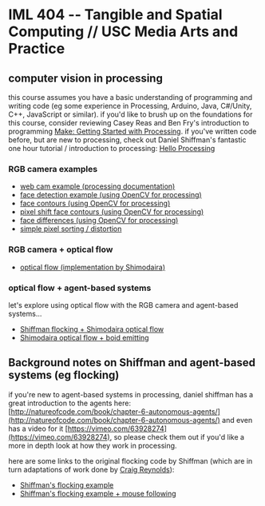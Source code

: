 # IML 404 -- Tangible and Spatial Computing // USC Media Arts and Practice  
## computer vision in processing
this course assumes you have a basic understanding of programming and writing code (eg some experience in Processing, Arduino, Java, C#/Unity, C++, JavaScript or similar). if you'd like to brush up on the foundations for this course, consider reviewing Casey Reas and Ben Fry's introduction to programming [Make: Getting Started with Processing](http://shop.oreilly.com/product/0636920000570.do). if you've written code before, but are new to processing, check out Daniel Shiffman's fantastic one hour tutorial / introduction to processing: [Hello Processing](http://hello.processing.org)

### RGB camera examples
- [web cam example (processing documentation)](https://github.com/johnbcarpenter/USC_IML404/tree/master/RGB_CAMERA/Webcam)
- [face detection example (using OpenCV for processing)](https://github.com/johnbcarpenter/USC_IML404/tree/master/RGB_CAMERA/FaceDetection)
- [face contours (using OpenCV for processing)](https://github.com/johnbcarpenter/USC_IML404/tree/master/RGB_CAMERA/ContourUpdate)
- [pixel shift face contours (using OpenCV for processing)](https://github.com/johnbcarpenter/USC_IML404/tree/master/RGB_CAMERA/ContourUpdateDistort)
- [face differences (using OpenCV for processing)](https://github.com/johnbcarpenter/USC_IML404/tree/master/RGB_CAMERA/FaceDiff)
- [simple pixel sorting / distortion](https://github.com/johnbcarpenter/USC_IML404/tree/master/RGB_CAMERA/WebcamReordering_01)
  
### RGB camera + optical flow
- [optical flow (implementation by Shimodaira)](https://github.com/johnbcarpenter/USC_IML404/tree/master/RGB_CAMERA/OpticalFlow)

### optical flow + agent-based systems
let's explore using optical flow with the RGB camera and agent-based systems...  
- [Shiffman flocking + Shimodaira optical flow](https://github.com/johnbcarpenter/USC_IML404/tree/master/AGENTS/Flocking_OpticalFlow)  
- [Shimodaira optical flow + boid emitting](https://github.com/johnbcarpenter/USC_IML404/tree/master/AGENTS/BoidEmit_OpticalFlow)  
  
## Background notes on Shiffman and agent-based systems (eg flocking)  
if you're new to agent-based systems in processing, daniel shiffman has a great introduction to the agents here: [http://natureofcode.com/book/chapter-6-autonomous-agents/](http://natureofcode.com/book/chapter-6-autonomous-agents/) and even has a video for it [https://vimeo.com/63928274](https://vimeo.com/63928274), so please check them out if you'd like a more in depth look at how they work in processing.  

here are some links to the original flocking code by Shiffman (which are in turn adaptations of work done by [Craig Reynolds](https://www.red3d.com/cwr/papers/1987/boids.html)):  
- [Shiffman's flocking example](https://github.com/shiffman/The-Nature-of-Code-Examples/tree/master/chp06_agents/NOC_6_09_Flocking)  
- [Shiffman's flocking example + mouse following](https://github.com/shiffman/The-Nature-of-Code-Examples/tree/master/chp06_agents/NOC_6_09_FlockingMouse)  
